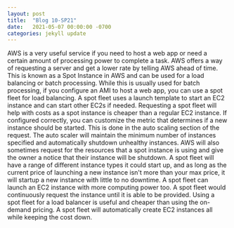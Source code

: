 ```yaml
---
layout: post
title:  "Blog 10-SP21"
date:   2021-05-07 00:00:00 -0700
categories: jekyll update
---
```

AWS is a very useful service if you need to host a web app or need a certain amount of processing power to complete a task. AWS offers a way of requesting a server and get a lower rate by telling AWS ahead of time. This is known as a Spot Instance in AWS and can be used for a load balancing or batch processing. While this is usually used for batch processing, if you configure an AMI to host a web app, you can use a spot fleet for load balancing. A spot fleet uses a launch template to start an EC2 instance and can start other EC2s if needed. Requesting a spot fleet will help with costs as a spot instance is cheaper than a regular EC2 instance. If configured correctly, you can customize the metric that determines if a new instance should be started. This is done in the auto scaling section of the request. The auto scaler will maintain the minimum number of instances specified and automatically shutdown unhealthy instances. AWS will also sometimes request for the resources that a spot instance is using and give the owner a notice that their instance will be shutdown. A spot fleet will have a range of different instance types it could start up, and as long as the current price of launching a new instance isn't more than your max price, it will startup a new instance with little to no downtime. A spot fleet can launch an EC2 instance with more computing power too. A spot fleet would continuously request the instance until it is able to be provided. Using a spot fleet for a load balancer is useful and cheaper than using the on-demand pricing. A spot fleet will automatically create EC2 instances all while keeping the cost down.
